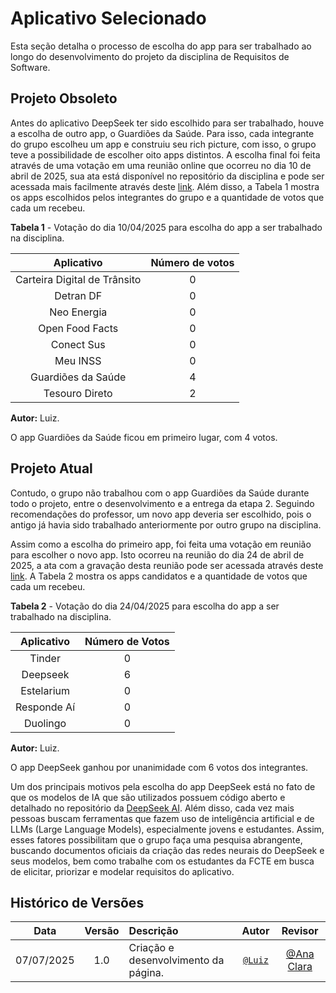 # Aplicativo Selecionado

Esta seção detalha o processo de escolha do app para ser trabalhado ao longo do desenvolvimento do projeto da disciplina de Requisitos de Software.

## Projeto Obsoleto

Antes do aplicativo DeepSeek ter sido escolhido para ser trabalhado, houve a escolha de outro app, o Guardiões da Saúde. Para isso, cada integrante do grupo escolheu um app e construiu seu rich picture, com isso, o grupo teve a possibilidade de escolher oito apps distintos. A escolha final foi feita através de uma votação em uma reunião online que ocorreu no dia 10 de abril de 2025, sua ata está disponível no repositório da disciplina e pode ser acessada mais facilmente através deste [link](../gravacoes/reunioes/ata-dia-10-04-2025.md). Além disso, a Tabela 1 mostra os apps escolhidos pelos integrantes do grupo e a quantidade de votos que cada um recebeu.

**Tabela 1** - Votação do dia 10/04/2025 para escolha do app a ser trabalhado na disciplina.

| Aplicativo                 | Número de votos |
|:-------------------------:|:---------------:|
| Carteira Digital de Trânsito | 0               |
| Detran DF                   | 0               |
| Neo Energia                | 0               |
| Open Food Facts            | 0               |
| Conect Sus                 | 0               |
| Meu INSS                   | 0               |
| Guardiões da Saúde         | 4               |
| Tesouro Direto             | 2               |

**Autor:** Luiz.

O app Guardiões da Saúde ficou em primeiro lugar, com 4 votos. 

## Projeto Atual

Contudo, o grupo não trabalhou com o app Guardiões da Saúde durante todo o projeto, entre o desenvolvimento e a entrega da etapa 2. Seguindo recomendações do professor, um novo app deveria ser escolhido, pois o antigo já havia sido trabalhado anteriormente por outro grupo na disciplina.

Assim como a escolha do primeiro app, foi feita uma votação em reunião para escolher o novo app. Isto ocorreu na reunião do dia 24 de abril de 2025, a ata com a gravação desta reunião pode ser acessada através deste [link](../gravacoes/reunioes/ata-dia-24-04-2025.md). A Tabela 2 mostra os apps candidatos e a quantidade de votos que cada um recebeu.

**Tabela 2** - Votação do dia 24/04/2025 para escolha do app a ser trabalhado na disciplina.

| Aplicativo    | Número de Votos |
|:-------------:|:---------------:|
| Tinder        | 0               |
| Deepseek      | 6               |
| Estelarium    | 0               |
| Responde Aí   | 0               |
| Duolingo      | 0               |

**Autor:** Luiz.

O app DeepSeek ganhou por unanimidade com 6 votos dos integrantes.

Um dos principais motivos pela escolha do app DeepSeek está no fato de que os modelos de IA que são utilizados possuem código aberto e detalhado no repositório da [DeepSeek AI](https://github.com/deepseek-ai). Além disso, cada vez mais pessoas buscam ferramentas que fazem uso de inteligência artificial e de LLMs (Large Language Models), especialmente jovens e estudantes. Assim, esses fatores possibilitam que o grupo faça uma pesquisa abrangente, buscando documentos oficiais da criação das redes neurais do DeepSeek e seus modelos, bem como trabalhe com os estudantes da FCTE em busca de elicitar, priorizar e modelar requisitos do aplicativo.

## Histórico de Versões

 Data       | Versão | Descrição                                 | Autor                                      | Revisor                                     |
| :--------: | :----: | :---------------------------------------- | :----------------------------------------: | :----------------------------------------: |
| 07/07/2025 |  1.0   | Criação e desenvolvimento da página.| [`@Luiz`](https://github.com/luizfaria1989)   |  [@Ana Clara](https://github.com/anabborges) |
